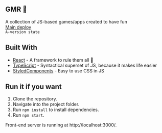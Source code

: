 GMR  🚀<br/>
-
A collection of JS-based games/apps created to have fun<br/> 
[Main deploy](https://an1mus.github.io/gmr/)<br/>
`A-version state`

## Built With
* [React](https://github.com/facebook/react/) - A framework to rule them all 💍
* [TypeScript](https://www.typescriptlang.org/) - Syntactical superset of JS, because it makes life easier
* [StyledComponents](https://github.com/styled-components) - Easy to use CSS in JS 

## Run it if you want
1. Clone the repository. 
2. Navigate into the project folder.
3. Run `npm install` to install dependencies.
4. Run `npm start`. 

Front-end server is running at http://localhost:3000/.
